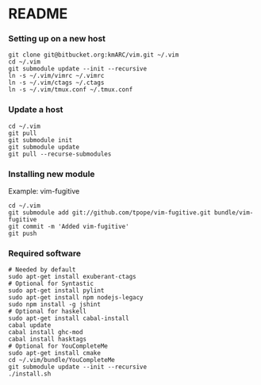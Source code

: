 README
======

### Setting up on a new host

    git clone git@bitbucket.org:kmARC/vim.git ~/.vim
    cd ~/.vim
    git submodule update --init --recursive
    ln -s ~/.vim/vimrc ~/.vimrc
    ln -s ~/.vim/ctags ~/.ctags
    ln -s ~/.vim/tmux.conf ~/.tmux.conf

### Update a host

    cd ~/.vim
    git pull
    git submodule init
    git submodule update
    git pull --recurse-submodules

### Installing new module

Example: vim-fugitive

    cd ~/.vim
    git submodule add git://github.com/tpope/vim-fugitive.git bundle/vim-fugitive
    git commit -m 'Added vim-fugitive'
    git push

### Required software

    # Needed by default
    sudo apt-get install exuberant-ctags
    # Optional for Syntastic
    sudo apt-get install pylint
    sudo apt-get install npm nodejs-legacy
    sudo npm install -g jshint
    # Optional for haskell
    sudo apt-get install cabal-install
    cabal update
    cabal install ghc-mod
    cabal install hasktags
    # Optional for YouCompleteMe
    sudo apt-get install cmake
    cd ~/.vim/bundle/YouCompleteMe
    git submodule update --init --recursive
    ./install.sh
